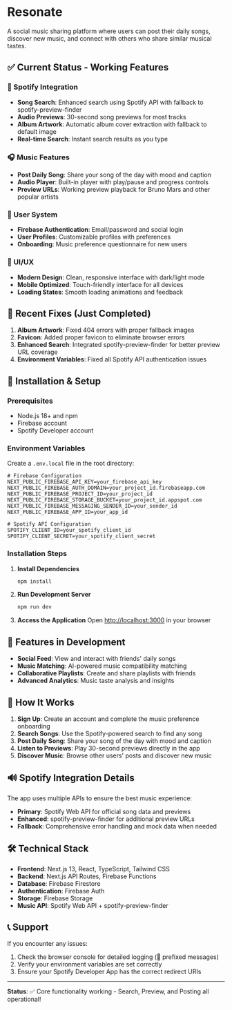 # Resonate

A social music sharing platform where users can post their daily songs, discover new music, and connect with others who share similar musical tastes.

## ✅ Current Status - Working Features

### 🎵 Spotify Integration
- **Song Search**: Enhanced search using Spotify API with fallback to spotify-preview-finder
- **Audio Previews**: 30-second song previews for most tracks
- **Album Artwork**: Automatic album cover extraction with fallback to default image
- **Real-time Search**: Instant search results as you type

### 🎧 Music Features
- **Post Daily Song**: Share your song of the day with mood and caption
- **Audio Player**: Built-in player with play/pause and progress controls
- **Preview URLs**: Working preview playback for Bruno Mars and other popular artists

### 👥 User System
- **Firebase Authentication**: Email/password and social login
- **User Profiles**: Customizable profiles with preferences
- **Onboarding**: Music preference questionnaire for new users

### 🎨 UI/UX
- **Modern Design**: Clean, responsive interface with dark/light mode
- **Mobile Optimized**: Touch-friendly interface for all devices
- **Loading States**: Smooth loading animations and feedback

## 🔧 Recent Fixes (Just Completed)

1. **Album Artwork**: Fixed 404 errors with proper fallback images
2. **Favicon**: Added proper favicon to eliminate browser errors
3. **Enhanced Search**: Integrated spotify-preview-finder for better preview URL coverage
4. **Environment Variables**: Fixed all Spotify API authentication issues

## 🚀 Installation & Setup

### Prerequisites
- Node.js 18+ and npm
- Firebase account
- Spotify Developer account

### Environment Variables
Create a `.env.local` file in the root directory:

```env
# Firebase Configuration
NEXT_PUBLIC_FIREBASE_API_KEY=your_firebase_api_key
NEXT_PUBLIC_FIREBASE_AUTH_DOMAIN=your_project_id.firebaseapp.com
NEXT_PUBLIC_FIREBASE_PROJECT_ID=your_project_id
NEXT_PUBLIC_FIREBASE_STORAGE_BUCKET=your_project_id.appspot.com
NEXT_PUBLIC_FIREBASE_MESSAGING_SENDER_ID=your_sender_id
NEXT_PUBLIC_FIREBASE_APP_ID=your_app_id

# Spotify API Configuration
SPOTIFY_CLIENT_ID=your_spotify_client_id
SPOTIFY_CLIENT_SECRET=your_spotify_client_secret
```

### Installation Steps

1. **Install Dependencies**
   ```bash
   npm install
   ```

2. **Run Development Server**
   ```bash
   npm run dev
   ```

3. **Access the Application**
   Open [http://localhost:3000](http://localhost:3000) in your browser

## 📱 Features in Development

- **Social Feed**: View and interact with friends' daily songs
- **Music Matching**: AI-powered music compatibility matching
- **Collaborative Playlists**: Create and share playlists with friends
- **Advanced Analytics**: Music taste analysis and insights

## 🎵 How It Works

1. **Sign Up**: Create an account and complete the music preference onboarding
2. **Search Songs**: Use the Spotify-powered search to find any song
3. **Post Daily Song**: Share your song of the day with mood and caption
4. **Listen to Previews**: Play 30-second previews directly in the app
5. **Discover Music**: Browse other users' posts and discover new music

## 🔊 Spotify Integration Details

The app uses multiple APIs to ensure the best music experience:

- **Primary**: Spotify Web API for official song data and previews
- **Enhanced**: spotify-preview-finder for additional preview URLs
- **Fallback**: Comprehensive error handling and mock data when needed

## 🛠 Technical Stack

- **Frontend**: Next.js 13, React, TypeScript, Tailwind CSS
- **Backend**: Next.js API Routes, Firebase Functions
- **Database**: Firebase Firestore
- **Authentication**: Firebase Auth
- **Storage**: Firebase Storage
- **Music API**: Spotify Web API + spotify-preview-finder

## 📞 Support

If you encounter any issues:

1. Check the browser console for detailed logging (🎵 prefixed messages)
2. Verify your environment variables are set correctly
3. Ensure your Spotify Developer App has the correct redirect URIs

---

**Status**: ✅ Core functionality working - Search, Preview, and Posting all operational! 

